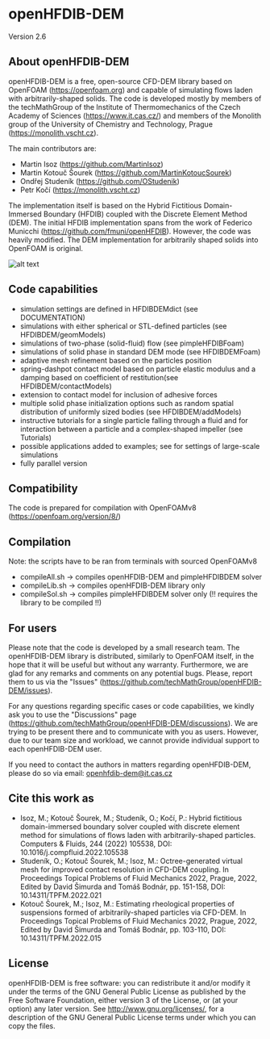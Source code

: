 # openHFDIB-DEM
Version 2.6 

About openHFDIB-DEM
-------------------
openHFDIB-DEM is a free, open-source CFD-DEM library based on OpenFOAM (https://openfoam.org) and capable of simulating flows laden with arbitrarily-shaped solids. The code is developed mostly by members of the techMathGroup of the Institute of Thermomechanics of the Czech Academy of Sciences (https://www.it.cas.cz/) and members of the Monolith group of the University of Chemistry and Technology, Prague (https://monolith.vscht.cz).

The main contributors are:
* Martin Isoz         (https://github.com/MartinIsoz)
* Martin Kotouč Šourek       (https://github.com/MartinKotoucSourek)
* Ondřej Studeník     (https://github.com/OStudenik)
* Petr Kočí           (https://monolith.vscht.cz)

The implementation itself is based on the Hybrid Fictitious Domain-Immersed Boundary (HFDIB)
coupled with the Discrete Element Method (DEM). The initial HFDIB implementation spans from the work of Federico Municchi (https://github.com/fmuni/openHFDIB). However, the code was heavily modified. The DEM implementation for arbitrarily shaped solids into OpenFOAM is original.

![alt text](https://github.com/techMathGroup/openHFDIB-DEM/blob/main/Images/openHFDIB-DEM_IntroImage.png?raw=true)

Code capabilities
-----------------
* simulation settings are defined in HFDIBDEMdict (see DOCUMENTATION)
* simulations with either spherical or STL-defined particles (see HFDIBDEM/geomModels)
* simulations of two-phase (solid-fluid) flow (see pimpleHFDIBFoam)
* simulations of solid phase in standard DEM mode (see HFDIBDEMFoam)
* adaptive mesh refinement based on the particles position
* spring-dashpot contact model based on particle elastic modulus and
  a damping based on coefficient of restitution(see HFDIBDEM/contactModels)
* extension to contact model for inclusion of adhesive forces
* multiple solid phase initialization options such as random spatial
  distribution of uniformly sized bodies (see HFDIBDEM/addModels)
* instructive tutorials for a single particle falling through a fluid and
  for interaction between a particle and a complex-shaped impeller (see Tutorials)
* possible applications added to examples; see for settings of large-scale simulations
* fully parallel version

Compatibility
-------------
The code is prepared for compilation with OpenFOAMv8 (https://openfoam.org/version/8/)

Compilation
-----------
Note: the scripts have to be ran from terminals with sourced OpenFOAMv8

* compileAll.sh     -> compiles openHFDIB-DEM and pimpleHFDIBDEM solver
* compileLib.sh     -> compiles openHFDIB-DEM library only
* compileSol.sh     -> compiles pimpleHFDIBDEM solver only (!! requires the library to be compiled !!)

For users
---------
Please note that the code is developed by a small research team. The openHFDIB-DEM library is distributed, similarly to OpenFOAM itself, in the hope that it will be useful but without any warranty. Furthermore, we are glad for any remarks and comments on any potential bugs. Please, report them to us via the "Issues" (https://github.com/techMathGroup/openHFDIB-DEM/issues).

For any questions regarding specific cases or code capabilities, we kindly ask you to use the "Discussions" page (https://github.com/techMathGroup/openHFDIB-DEM/discussions). We are trying to be present there and to communicate with you as users. However, due to our team size and workload, we cannot provide individual support to each openHFDIB-DEM user.

If you need to contact the authors in matters regarding openHFDIB-DEM, please do so via email: openhfdib-dem@it.cas.cz


Cite this work as
-----------------
* Isoz, M.; Kotouč Šourek, M.; Studeník, O.; Kočí, P.: Hybrid fictitious domain-immersed boundary solver coupled with discrete element method for simulations of flows laden with arbitrarily-shaped particles. Computers & Fluids, 244 (2022) 105538, DOI: 10.1016/j.compfluid.2022.105538
* Studeník, O.; Kotouč Šourek, M.; Isoz, M.: Octree-generated virtual mesh for improved contact resolution in CFD-DEM coupling. In Proceedings Topical Problems of Fluid Mechanics 2022, Prague, 2022, Edited by David Šimurda and Tomáš Bodnár, pp. 151-158, DOI: 10.14311/TPFM.2022.021 
* Kotouč Šourek, M.; Isoz, M.: Estimating rheological properties of suspensions formed of arbitrarily-shaped particles via CFD-DEM. In Proceedings Topical Problems of Fluid Mechanics 2022, Prague, 2022, Edited by David Šimurda and Tomáš Bodnár, pp. 103-110, DOI: 10.14311/TPFM.2022.015 

License
-------
openHFDIB-DEM is free software: you can redistribute it and/or modify it under the terms of the GNU General Public License as published by the Free Software  Foundation, either version 3 of the License, or (at your option) any later version.  See http://www.gnu.org/licenses/, for a description of the GNU General Public License terms under which you can copy the files.
